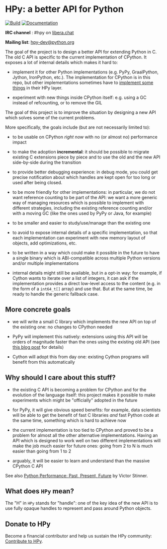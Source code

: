 # HPy: a better API for Python

[![Build](https://github.com/hpyproject/hpy/actions/workflows/ci.yml/badge.svg)](https://github.com/hpyproject/hpy/actions/workflows/ci.yml)
[![Documentation](https://readthedocs.org/projects/hpy/badge/)](https://hpy.readthedocs.io/)

**IRC channel** : #hpy on [libera.chat](https://libera.chat)

**Mailing list**: [hpy-dev@python.org](https://mail.python.org/mailman3/lists/hpy-dev.python.org/)

The goal of the project is to design a better API for extending Python
in C. The old C API is specific to the current implementation of CPython. It
exposes a lot of internal details which makes it hard to:

  - implement it for other Python implementations (e.g. PyPy, GraalPython,
    Jython, IronPython, etc.). The implementation for CPython is in this repo,
    but other implementations sometimes have to [implement some things](https://github.com/hpyproject/hpy/issues?q=label%3A%22HPy+update+in+GraalPy%22+label%3A%22HPy+update+in+PyPy%22+) in their HPy layer.

  - experiment with new things inside CPython itself: e.g. using a GC
    instead of refcounting, or to remove the GIL

The goal of this project is to improve the situation by designing a new API
which solves some of the current problems.

More specifically, the goals include (but are not necessarily limited to):

  - to be usable on CPython *right now* with no (or almost no) performance
    impact

  - to make the adoption **incremental**: it should be possible to migrate
    existing C extensions piece by piece and to use the old and the new API
    side-by-side during the transition

  - to provide better debugging experience: in debug mode, you could get
    precise notification about which handles are kept open for too long
    or used after being closed.

  - to be more friendly for other implementations: in particular, we do not
    want reference counting to be part of the API: we want a more generic way
    of managing resources which is possible to implement with different
    strategies, including the existing reference counting and/or with a moving
    GC (like the ones used by PyPy or Java, for example)

  - to be smaller and easier to study/use/manage than the existing one

  - to avoid to expose internal details of a specific implementation, so that
    each implementation can experiment with new memory layout of objects, add
    optimizations, etc.

  - to be written in a way which could make it possible in the future to have
    a single binary which is ABI-compatible across multiple Python versions
    and/or multiple implementations

  - internal details might still be available, but in a opt-in way: for
    example, if Cython wants to iterate over a list of integers, it can ask if
    the implementation provides a direct low-level access to the content
    (e.g. in the form of a `int64_t[]` array) and use that. But at the same
    time, be ready to handle the generic fallback case.


## More concrete goals

  - we will write a small C library which implements the new API on top of the
    existing one: no changes to CPython needed

  - PyPy will implement this natively: extensions using this API will be
    orders of magnitude faster than the ones using the existing old API (see
    [this blog post](https://www.pypy.org/posts/2018/09/inside-cpyext-why-emulating-cpython-c-8083064623681286567.html)
    for details)

  - Cython will adopt this from day one: existing Cython programs will benefit
    from this automatically


## Why should I care about this stuff?

  - the existing C API is becoming a problem for CPython and for the
    evolution of the language itself: this project makes it possible to make
    experiments which might be "officially" adopted in the future

  - for PyPy, it will give obvious speed benefits: for example, data
    scientists will be able to get the benefit of fast C libraries *and* fast
    Python code at the same time, something which is hard to achieve now

  - the current implementation is too tied to CPython and proved to be a
    problem for almost all the other alternative implementations. Having an
    API which is designed to work well on two different implementations will
    make the job much easier for future ones: going from 2 to N is much easier
    than going from 1 to 2

  - arguably, it will be easier to learn and understand than the massive
    CPython C API

See also [Python Performance: Past, Present,
Future](https://github.com/vstinner/talks/raw/main/2019-EuroPython/python_performance.pdf)
by Victor Stinner.


## What does `HPy` mean?

The "H" in `HPy` stands for "handle": one of the key idea of the new API is to
use fully opaque handles to represent and pass around Python objects.


## Donate to HPy

Become a financial contributor and help us sustain the HPy community: [Contribute to HPy](https://opencollective.com/hpy/contribute).
